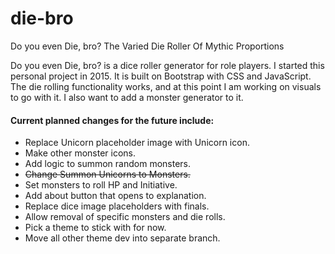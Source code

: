# die-bro
Do you even Die, bro? The Varied Die Roller Of Mythic Proportions

<p>Do you even Die, bro? is a dice roller generator for role players. I started this personal project in 2015. It is built on Bootstrap with CSS and JavaScript. The die rolling functionality works, and at this point I am working on visuals to go with it. I also want to add a monster generator to it.</p>

#### Current planned changes for the future include:
* Replace Unicorn placeholder image with Unicorn icon.
* Make other monster icons.
* Add logic to summon random monsters.
* ~~Change Summon Unicorns to Monsters.~~
* Set monsters to roll HP and Initiative.
* Add about button that opens to explanation.
* Replace dice image placeholders with finals.
* Allow removal of specific monsters and die rolls.
* Pick a theme to stick with for now.
* Move all other theme dev into separate branch.

